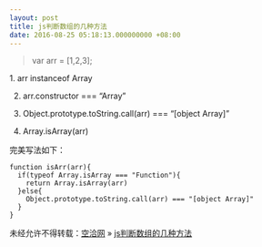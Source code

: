 ```yaml
---
layout: post
title: js判断数组的几种方法
date: 2016-08-25 05:18:13.000000000 +08:00
---
```


> var arr = [1,2,3];

1. arr instanceof Array

2. arr.constructor === “Array”

3. Object.prototype.toString.call(arr) === “[object Array]”

4. Array.isArray(arr)

完美写法如下：

```
function isArr(arr){
  if(typeof Array.isArray === "Function"){
    return Array.isArray(arr)
  }else{
    Object.prototype.toString.call(arr) === "[object Array]"
  }
}
```

未经允许不得转载：[空洽网](http://kongqia.com) » [js判断数组的几种方法](http://kongqia.com/33738.html)



